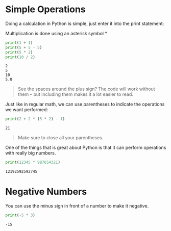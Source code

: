 # Simple Operations

Doing a calculation in Python is simple, just enter it into the print statement:

Multiplication is done using an asterisk symbol *
```python
print(1 + 1)
print(5 + 5 - 5)
print(5 * 2)
print(10 / 2)
```
```
2
5
10
5.0
```
> See the spaces around the plus sign? The code will work without them – but including them makes it a lot easier to read.

Just like in regular math, we can use parentheses to indicate the operations we want performed:
```python
print(2 + 2 * (5 * 2) - 1)
```
```
21
```
> Make sure to close all your parentheses.

One of the things that is great about Python is that it can perform operations with really big numbers.
```python
print(12345 * 987654321)
```
```
12192592592745
```
# Negative Numbers
You can use the minus sign in front of a number to make it negative.
```python
print(-5 * 3)
```
```
-15
```
